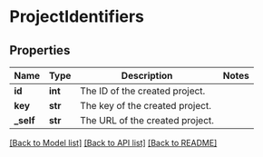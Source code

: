 # ProjectIdentifiers

## Properties
Name | Type | Description | Notes
------------ | ------------- | ------------- | -------------
**id** | **int** | The ID of the created project. | 
**key** | **str** | The key of the created project. | 
**_self** | **str** | The URL of the created project. | 

[[Back to Model list]](../README.md#documentation-for-models) [[Back to API list]](../README.md#documentation-for-api-endpoints) [[Back to README]](../README.md)

